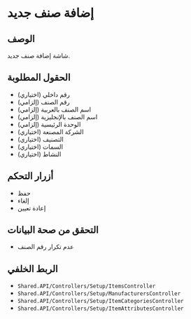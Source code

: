 # إضافة صنف جديد

## الوصف
شاشة إضافة صنف جديد.

## الحقول المطلوبة
- رقم داخلي (اختياري)
- رقم الصنف (إلزامي)
- اسم الصنف بالعربية (إلزامي)
- اسم الصنف بالإنجليزية (إلزامي)
- الوحدة الرئيسية (إلزامي)
- الشركة المصنعة (اختياري)
- التصنيف (اختياري)
- السمات (اختياري)
- النشاط (اختياري)

## أزرار التحكم
- حفظ
- إلغاء
- إعادة تعيين

## التحقق من صحة البيانات
- عدم تكرار رقم الصنف

## الربط الخلفي
- `Shared.API/Controllers/Setup/ItemsController`
- `Shared.API/Controllers/Setup/ManufacturersController`
- `Shared.API/Controllers/Setup/ItemCategoriesController`
- `Shared.API/Controllers/Setup/ItemAttributesController`
